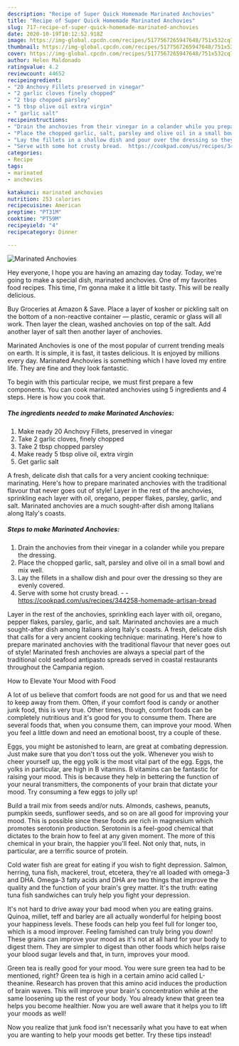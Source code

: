 ```yaml
---
description: "Recipe of Super Quick Homemade Marinated Anchovies"
title: "Recipe of Super Quick Homemade Marinated Anchovies"
slug: 717-recipe-of-super-quick-homemade-marinated-anchovies
date: 2020-10-19T10:12:52.918Z
image: https://img-global.cpcdn.com/recipes/5177567265947648/751x532cq70/marinated-anchovies-recipe-main-photo.jpg
thumbnail: https://img-global.cpcdn.com/recipes/5177567265947648/751x532cq70/marinated-anchovies-recipe-main-photo.jpg
cover: https://img-global.cpcdn.com/recipes/5177567265947648/751x532cq70/marinated-anchovies-recipe-main-photo.jpg
author: Helen Maldonado
ratingvalue: 4.2
reviewcount: 44652
recipeingredient:
- "20 Anchovy Fillets preserved in vinegar"
- "2 garlic cloves finely chopped"
- "2 tbsp chopped parsley"
- "5 tbsp olive oil extra virgin"
- " garlic salt"
recipeinstructions:
- "Drain the anchovies from their vinegar in a colander while you prepare the dressing."
- "Place the chopped garlic, salt, parsley and olive oil in a small bowl and mix well."
- "Lay the fillets in a shallow dish and pour over the dressing so they are evenly covered."
- "Serve with some hot crusty bread.  https://cookpad.com/us/recipes/344258-homemade-artisan-bread"
categories:
- Recipe
tags:
- marinated
- anchovies

katakunci: marinated anchovies 
nutrition: 253 calories
recipecuisine: American
preptime: "PT31M"
cooktime: "PT59M"
recipeyield: "4"
recipecategory: Dinner

---
```



![Marinated Anchovies](https://img-global.cpcdn.com/recipes/5177567265947648/751x532cq70/marinated-anchovies-recipe-main-photo.jpg)

Hey everyone, I hope you are having an amazing day today. Today, we're going to make a special dish, marinated anchovies. One of my favorites food recipes. This time, I'm gonna make it a little bit tasty. This will be really delicious.

Buy Groceries at Amazon &amp; Save. Place a layer of kosher or pickling salt on the bottom of a non-reactive container — plastic, ceramic or glass will all work. Then layer the clean, washed anchovies on top of the salt. Add another layer of salt then another layer of anchovies.

Marinated Anchovies is one of the most popular of current trending meals on earth. It is simple, it is fast, it tastes delicious. It is enjoyed by millions every day. Marinated Anchovies is something which I have loved my entire life. They are fine and they look fantastic.


To begin with this particular recipe, we must first prepare a few components. You can cook marinated anchovies using 5 ingredients and 4 steps. Here is how you cook that.

<!--inarticleads1-->

##### The ingredients needed to make Marinated Anchovies:

1. Make ready 20 Anchovy Fillets, preserved in vinegar
1. Take 2 garlic cloves, finely chopped
1. Take 2 tbsp chopped parsley
1. Make ready 5 tbsp olive oil, extra virgin
1. Get  garlic salt


A fresh, delicate dish that calls for a very ancient cooking technique: marinating. Here&#39;s how to prepare marinated anchovies with the traditional flavour that never goes out of style! Layer in the rest of the anchovies, sprinkling each layer with oil, oregano, pepper flakes, parsley, garlic, and salt. Marinated anchovies are a much sought-after dish among Italians along Italy&#39;s coasts. 

<!--inarticleads2-->

##### Steps to make Marinated Anchovies:

1. Drain the anchovies from their vinegar in a colander while you prepare the dressing.
1. Place the chopped garlic, salt, parsley and olive oil in a small bowl and mix well.
1. Lay the fillets in a shallow dish and pour over the dressing so they are evenly covered.
1. Serve with some hot crusty bread. -  - https://cookpad.com/us/recipes/344258-homemade-artisan-bread


Layer in the rest of the anchovies, sprinkling each layer with oil, oregano, pepper flakes, parsley, garlic, and salt. Marinated anchovies are a much sought-after dish among Italians along Italy&#39;s coasts. A fresh, delicate dish that calls for a very ancient cooking technique: marinating. Here&#39;s how to prepare marinated anchovies with the traditional flavour that never goes out of style! Marinated fresh anchovies are always a special part of the traditional cold seafood antipasto spreads served in coastal restaurants throughout the Campania region. 

How to Elevate Your Mood with Food


A lot of us believe that comfort foods are not good for us and that we need to keep away from them. Often, if your comfort food is candy or another junk food, this is very true. Other times, though, comfort foods can be completely nutritious and it's good for you to consume them. There are several foods that, when you consume them, can improve your mood. When you feel a little down and need an emotional boost, try a couple of these.

Eggs, you might be astonished to learn, are great at combating depression. Just make sure that you don't toss out the yolk. Whenever you wish to cheer yourself up, the egg yolk is the most vital part of the egg. Eggs, the yolks in particular, are high in B vitamins. B vitamins can be fantastic for raising your mood. This is because they help in bettering the function of your neural transmitters, the components of your brain that dictate your mood. Try consuming a few eggs to jolly up!

Build a trail mix from seeds and/or nuts. Almonds, cashews, peanuts, pumpkin seeds, sunflower seeds, and so on are all good for improving your mood. This is possible since these foods are rich in magnesium which promotes serotonin production. Serotonin is a feel-good chemical that dictates to the brain how to feel at any given moment. The more of this chemical in your brain, the happier you'll feel. Not only that, nuts, in particular, are a terrific source of protein.

Cold water fish are great for eating if you wish to fight depression. Salmon, herring, tuna fish, mackerel, trout, etcetera, they're all loaded with omega-3 and DHA. Omega-3 fatty acids and DHA are two things that improve the quality and the function of your brain's grey matter. It's the truth: eating tuna fish sandwiches can truly help you fight your depression. 

It's not hard to drive away your bad mood when you are eating grains. Quinoa, millet, teff and barley are all actually wonderful for helping boost your happiness levels. These foods can help you feel full for longer too, which is a mood improver. Feeling famished can truly bring you down! These grains can improve your mood as it's not at all hard for your body to digest them. They are simpler to digest than other foods which helps raise your blood sugar levels and that, in turn, improves your mood.

Green tea is really good for your mood. You were sure green tea had to be mentioned, right? Green tea is high in a certain amino acid called L-theanine. Research has proven that this amino acid induces the production of brain waves. This will improve your brain's concentration while at the same loosening up the rest of your body. You already knew that green tea helps you become healthier. Now you are well aware that it helps you to lift your moods as well!

Now you realize that junk food isn't necessarily what you have to eat when you are wanting to help your moods get better. Try  these tips  instead!

